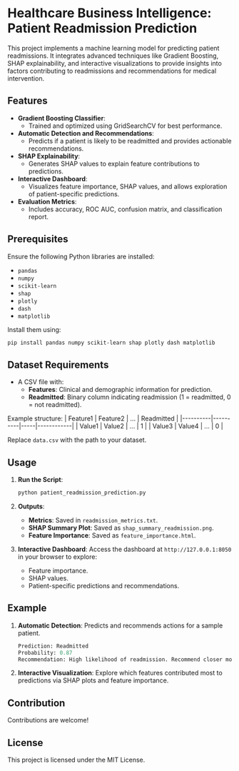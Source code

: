 
# Healthcare Business Intelligence: Patient Readmission Prediction

This project implements a machine learning model for predicting patient readmissions. It integrates advanced techniques like Gradient Boosting, SHAP explainability, and interactive visualizations to provide insights into factors contributing to readmissions and recommendations for medical intervention.

## Features
- **Gradient Boosting Classifier**:
  - Trained and optimized using GridSearchCV for best performance.
- **Automatic Detection and Recommendations**:
  - Predicts if a patient is likely to be readmitted and provides actionable recommendations.
- **SHAP Explainability**:
  - Generates SHAP values to explain feature contributions to predictions.
- **Interactive Dashboard**:
  - Visualizes feature importance, SHAP values, and allows exploration of patient-specific predictions.
- **Evaluation Metrics**:
  - Includes accuracy, ROC AUC, confusion matrix, and classification report.

## Prerequisites
Ensure the following Python libraries are installed:
- `pandas`
- `numpy`
- `scikit-learn`
- `shap`
- `plotly`
- `dash`
- `matplotlib`

Install them using:
```bash
pip install pandas numpy scikit-learn shap plotly dash matplotlib
```

## Dataset Requirements
- A CSV file with:
  - **Features**: Clinical and demographic information for prediction.
  - **Readmitted**: Binary column indicating readmission (1 = readmitted, 0 = not readmitted).

Example structure:
| Feature1 | Feature2 | ... | Readmitted |
|----------|----------|-----|------------|
| Value1   | Value2   | ... | 1          |
| Value3   | Value4   | ... | 0          |

Replace `data.csv` with the path to your dataset.

## Usage
1. **Run the Script**:
   ```bash
   python patient_readmission_prediction.py
   ```

2. **Outputs**:
   - **Metrics**: Saved in `readmission_metrics.txt`.
   - **SHAP Summary Plot**: Saved as `shap_summary_readmission.png`.
   - **Feature Importance**: Saved as `feature_importance.html`.

3. **Interactive Dashboard**:
   Access the dashboard at `http://127.0.0.1:8050` in your browser to explore:
   - Feature importance.
   - SHAP values.
   - Patient-specific predictions and recommendations.

## Example
1. **Automatic Detection**:
   Predicts and recommends actions for a sample patient.
   ```python
   Prediction: Readmitted
   Probability: 0.87
   Recommendation: High likelihood of readmission. Recommend closer monitoring and personalized intervention.
   ```

2. **Interactive Visualization**:
   Explore which features contributed most to predictions via SHAP plots and feature importance.

## Contribution
Contributions are welcome! 

## License
This project is licensed under the MIT License.

